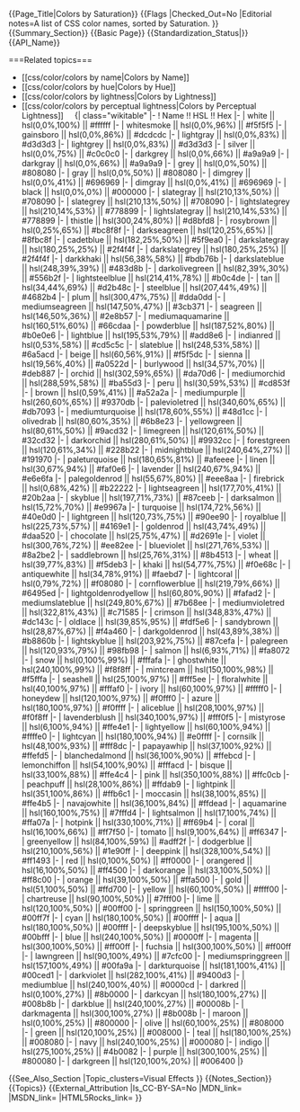 {{Page_Title|Colors by Saturation}}
{{Flags
|Checked_Out=No
|Editorial notes=A list of CSS color names, sorted by Saturation.
}}
{{Summary_Section}}
{{Basic Page}}
{{Standardization_Status|}}
{{API_Name}}



===Related topics===
* [[css/color/colors by name|Colors by Name]]
* [[css/color/colors by hue|Colors by Hue]]
* [[css/color/colors by lightness|Colors by Lightness]]
* [[css/color/colors by perceptual lightness|Colors by Perceptual Lightness]]
 
 
{| class="wikitable"
|-
! Name !! HSL !! Hex
|-
| white || hsl(0,0%,100%) || #ffffff
|-
| whitesmoke || hsl(0,0%,96%) || #f5f5f5
|-
| gainsboro || hsl(0,0%,86%) || #dcdcdc
|-
| lightgray || hsl(0,0%,83%) || #d3d3d3
|-
| lightgrey || hsl(0,0%,83%) || #d3d3d3
|-
| silver || hsl(0,0%,75%) || #c0c0c0
|-
| darkgrey || hsl(0,0%,66%) || #a9a9a9
|-
| darkgray || hsl(0,0%,66%) || #a9a9a9
|-
| grey || hsl(0,0%,50%) || #808080
|-
| gray || hsl(0,0%,50%) || #808080
|-
| dimgrey || hsl(0,0%,41%) || #696969
|-
| dimgray || hsl(0,0%,41%) || #696969
|-
| black || hsl(0,0%,0%) || #000000
|-
| slategray || hsl(210,13%,50%) || #708090
|-
| slategrey || hsl(210,13%,50%) || #708090
|-
| lightslategrey || hsl(210,14%,53%) || #778899
|-
| lightslategray || hsl(210,14%,53%) || #778899
|-
| thistle || hsl(300,24%,80%) || #d8bfd8
|-
| rosybrown || hsl(0,25%,65%) || #bc8f8f
|-
| darkseagreen || hsl(120,25%,65%) || #8fbc8f
|-
| cadetblue || hsl(182,25%,50%) || #5f9ea0
|-
| darkslategray || hsl(180,25%,25%) || #2f4f4f
|-
| darkslategrey || hsl(180,25%,25%) || #2f4f4f
|-
| darkkhaki || hsl(56,38%,58%) || #bdb76b
|-
| darkslateblue || hsl(248,39%,39%) || #483d8b
|-
| darkolivegreen || hsl(82,39%,30%) || #556b2f
|-
| lightsteelblue || hsl(214,41%,78%) || #b0c4de
|-
| tan || hsl(34,44%,69%) || #d2b48c
|-
| steelblue || hsl(207,44%,49%) || #4682b4
|-
| plum || hsl(300,47%,75%) || #dda0dd
|-
| mediumseagreen || hsl(147,50%,47%) || #3cb371
|-
| seagreen || hsl(146,50%,36%) || #2e8b57
|-
| mediumaquamarine || hsl(160,51%,60%) || #66cdaa
|-
| powderblue || hsl(187,52%,80%) || #b0e0e6
|-
| lightblue || hsl(195,53%,79%) || #add8e6
|-
| indianred || hsl(0,53%,58%) || #cd5c5c
|-
| slateblue || hsl(248,53%,58%) || #6a5acd
|-
| beige || hsl(60,56%,91%) || #f5f5dc
|-
| sienna || hsl(19,56%,40%) || #a0522d
|-
| burlywood || hsl(34,57%,70%) || #deb887
|-
| orchid || hsl(302,59%,65%) || #da70d6
|-
| mediumorchid || hsl(288,59%,58%) || #ba55d3
|-
| peru || hsl(30,59%,53%) || #cd853f
|-
| brown || hsl(0,59%,41%) || #a52a2a
|-
| mediumpurple || hsl(260,60%,65%) || #9370db
|-
| palevioletred || hsl(340,60%,65%) || #db7093
|-
| mediumturquoise || hsl(178,60%,55%) || #48d1cc
|-
| olivedrab || hsl(80,60%,35%) || #6b8e23
|-
| yellowgreen || hsl(80,61%,50%) || #9acd32
|-
| limegreen || hsl(120,61%,50%) || #32cd32
|-
| darkorchid || hsl(280,61%,50%) || #9932cc
|-
| forestgreen || hsl(120,61%,34%) || #228b22
|-
| midnightblue || hsl(240,64%,27%) || #191970
|-
| paleturquoise || hsl(180,65%,81%) || #afeeee
|-
| linen || hsl(30,67%,94%) || #faf0e6
|-
| lavender || hsl(240,67%,94%) || #e6e6fa
|-
| palegoldenrod || hsl(55,67%,80%) || #eee8aa
|-
| firebrick || hsl(0,68%,42%) || #b22222
|-
| lightseagreen || hsl(177,70%,41%) || #20b2aa
|-
| skyblue || hsl(197,71%,73%) || #87ceeb
|-
| darksalmon || hsl(15,72%,70%) || #e9967a
|-
| turquoise || hsl(174,72%,56%) || #40e0d0
|-
| lightgreen || hsl(120,73%,75%) || #90ee90
|-
| royalblue || hsl(225,73%,57%) || #4169e1
|-
| goldenrod || hsl(43,74%,49%) || #daa520
|-
| chocolate || hsl(25,75%,47%) || #d2691e
|-
| violet || hsl(300,76%,72%) || #ee82ee
|-
| blueviolet || hsl(271,76%,53%) || #8a2be2
|-
| saddlebrown || hsl(25,76%,31%) || #8b4513
|-
| wheat || hsl(39,77%,83%) || #f5deb3
|-
| khaki || hsl(54,77%,75%) || #f0e68c
|-
| antiquewhite || hsl(34,78%,91%) || #faebd7
|-
| lightcoral || hsl(0,79%,72%) || #f08080
|-
| cornflowerblue || hsl(219,79%,66%) || #6495ed
|-
| lightgoldenrodyellow || hsl(60,80%,90%) || #fafad2
|-
| mediumslateblue || hsl(249,80%,67%) || #7b68ee
|-
| mediumvioletred || hsl(322,81%,43%) || #c71585
|-
| crimson || hsl(348,83%,47%) || #dc143c
|-
| oldlace || hsl(39,85%,95%) || #fdf5e6
|-
| sandybrown || hsl(28,87%,67%) || #f4a460
|-
| darkgoldenrod || hsl(43,89%,38%) || #b8860b
|-
| lightskyblue || hsl(203,92%,75%) || #87cefa
|-
| palegreen || hsl(120,93%,79%) || #98fb98
|-
| salmon || hsl(6,93%,71%) || #fa8072
|-
| snow || hsl(0,100%,99%) || #fffafa
|-
| ghostwhite || hsl(240,100%,99%) || #f8f8ff
|-
| mintcream || hsl(150,100%,98%) || #f5fffa
|-
| seashell || hsl(25,100%,97%) || #fff5ee
|-
| floralwhite || hsl(40,100%,97%) || #fffaf0
|-
| ivory || hsl(60,100%,97%) || #fffff0
|-
| honeydew || hsl(120,100%,97%) || #f0fff0
|-
| azure || hsl(180,100%,97%) || #f0ffff
|-
| aliceblue || hsl(208,100%,97%) || #f0f8ff
|-
| lavenderblush || hsl(340,100%,97%) || #fff0f5
|-
| mistyrose || hsl(6,100%,94%) || #ffe4e1
|-
| lightyellow || hsl(60,100%,94%) || #ffffe0
|-
| lightcyan || hsl(180,100%,94%) || #e0ffff
|-
| cornsilk || hsl(48,100%,93%) || #fff8dc
|-
| papayawhip || hsl(37,100%,92%) || #ffefd5
|-
| blanchedalmond || hsl(36,100%,90%) || #ffebcd
|-
| lemonchiffon || hsl(54,100%,90%) || #fffacd
|-
| bisque || hsl(33,100%,88%) || #ffe4c4
|-
| pink || hsl(350,100%,88%) || #ffc0cb
|-
| peachpuff || hsl(28,100%,86%) || #ffdab9
|-
| lightpink || hsl(351,100%,86%) || #ffb6c1
|-
| moccasin || hsl(38,100%,85%) || #ffe4b5
|-
| navajowhite || hsl(36,100%,84%) || #ffdead
|-
| aquamarine || hsl(160,100%,75%) || #7fffd4
|-
| lightsalmon || hsl(17,100%,74%) || #ffa07a
|-
| hotpink || hsl(330,100%,71%) || #ff69b4
|-
| coral || hsl(16,100%,66%) || #ff7f50
|-
| tomato || hsl(9,100%,64%) || #ff6347
|-
| greenyellow || hsl(84,100%,59%) || #adff2f
|-
| dodgerblue || hsl(210,100%,56%) || #1e90ff
|-
| deeppink || hsl(328,100%,54%) || #ff1493
|-
| red || hsl(0,100%,50%) || #ff0000
|-
| orangered || hsl(16,100%,50%) || #ff4500
|-
| darkorange || hsl(33,100%,50%) || #ff8c00
|-
| orange || hsl(39,100%,50%) || #ffa500
|-
| gold || hsl(51,100%,50%) || #ffd700
|-
| yellow || hsl(60,100%,50%) || #ffff00
|-
| chartreuse || hsl(90,100%,50%) || #7fff00
|-
| lime || hsl(120,100%,50%) || #00ff00
|-
| springgreen || hsl(150,100%,50%) || #00ff7f
|-
| cyan || hsl(180,100%,50%) || #00ffff
|-
| aqua || hsl(180,100%,50%) || #00ffff
|-
| deepskyblue || hsl(195,100%,50%) || #00bfff
|-
| blue || hsl(240,100%,50%) || #0000ff
|-
| magenta || hsl(300,100%,50%) || #ff00ff
|-
| fuchsia || hsl(300,100%,50%) || #ff00ff
|-
| lawngreen || hsl(90,100%,49%) || #7cfc00
|-
| mediumspringgreen || hsl(157,100%,49%) || #00fa9a
|-
| darkturquoise || hsl(181,100%,41%) || #00ced1
|-
| darkviolet || hsl(282,100%,41%) || #9400d3
|-
| mediumblue || hsl(240,100%,40%) || #0000cd
|-
| darkred || hsl(0,100%,27%) || #8b0000
|-
| darkcyan || hsl(180,100%,27%) || #008b8b
|-
| darkblue || hsl(240,100%,27%) || #00008b
|-
| darkmagenta || hsl(300,100%,27%) || #8b008b
|-
| maroon || hsl(0,100%,25%) || #800000
|-
| olive || hsl(60,100%,25%) || #808000
|-
| green || hsl(120,100%,25%) || #008000
|-
| teal || hsl(180,100%,25%) || #008080
|-
| navy || hsl(240,100%,25%) || #000080
|-
| indigo || hsl(275,100%,25%) || #4b0082
|-
| purple || hsl(300,100%,25%) || #800080
|-
| darkgreen || hsl(120,100%,20%) || #006400
|}

{{See_Also_Section
|Topic_clusters=Visual Effects
}}
{{Notes_Section}}
{{Topics}}
{{External_Attribution
|Is_CC-BY-SA=No
|MDN_link=
|MSDN_link=
|HTML5Rocks_link=
}}